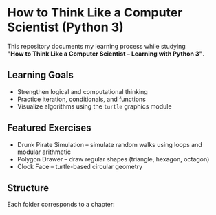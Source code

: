 # How to Think Like a Computer Scientist (Python 3)

This repository documents my learning process while studying  
**"How to Think Like a Computer Scientist – Learning with Python 3"**.  

## Learning Goals
- Strengthen logical and computational thinking
- Practice iteration, conditionals, and functions
- Visualize algorithms using the `turtle` graphics module

## Featured Exercises
- Drunk Pirate Simulation – simulate random walks using loops and modular arithmetic  
- Polygon Drawer – draw regular shapes (triangle, hexagon, octagon)  
- Clock Face – turtle-based circular geometry

## Structure
Each folder corresponds to a chapter:
